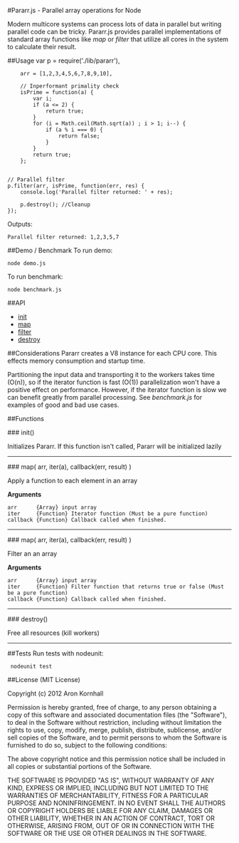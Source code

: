 #Pararr.js - Parallel array operations for Node

Modern multicore systems can process lots of data in parallel but writing parallel code can be tricky. Pararr.js provides parallel implementations of standard array functions like *map* or *filter* that utilize all cores in the system to calculate their result.

##Usage
    var p = require('./lib/pararr'),
    
        arr = [1,2,3,4,5,6,7,8,9,10],
    	
    	// Inperformant primality check
    	isPrime = function(a) {
    		var i;
    		if (a <= 2) {
    			return true;
    		}
    		for (i = Math.ceil(Math.sqrt(a)) ; i > 1; i--) {
    			if (a % i === 0) {
    				return false;
    			}
    		}
    		return true;
    	};
    
    	
    // Parallel filter
    p.filter(arr, isPrime, function(err, res) {
        console.log('Parallel filter returned: ' + res);
        
        p.destroy(); //Cleanup
    });	

Outputs:

    Parallel filter returned: 1,2,3,5,7
    
##Demo / Benchmark
To run demo:

    node demo.js
    
To run benchmark:

    node benchmark.js

##API
* [init](#init)
* [map](#map)
* [filter](#filter)
* [destroy](#destroy)

##Considerations
Pararr creates a V8 instance for each CPU core. This effects memory consumption and startup time.

Partitioning the input data and transporting it to the workers takes time (O(n)), so if the iterator function is fast (O(1)) parallelization won't have a positive effect on performance. However, if the iterator function is slow we can benefit greatly from parallel processing. See *benchmark.js* for examples of good and bad use cases.

##Functions

<a name="init"/>
### init()

Initializes Pararr. If this function isn't called, Pararr will be initialized lazily

---------------------------------------

<a name="map"/>
### map( arr, iter(a), callback(err, result) )
  
Apply a function to each element in an array

__Arguments__

    arr      {Array} input array
    iter     {Function} Iterator function (Must be a pure function)
    callback {Function} Callback called when finished.

---------------------------------------

<a name="filter"/>
### map( arr, iter(a), callback(err, result) )
  
Filter an an array

__Arguments__

    arr      {Array} input array
    iter     {Function} Filter function that returns true or false (Must be a pure function)
    callback {Function} Callback called when finished.

---------------------------------------

<a name="destroy"/>
### destroy()
  
Free all resources (kill workers)

---------------------------------------

##Tests
Run tests with nodeunit:

     nodeunit test
     
##License 
(MIT License)

Copyright (c) 2012 Aron Kornhall

Permission is hereby granted, free of charge, to any person obtaining a copy of this software and associated documentation files (the "Software"), to deal in the Software without restriction, including without limitation the rights to use, copy, modify, merge, publish, distribute, sublicense, and/or sell copies of the Software, and to permit persons to whom the Software is furnished to do so, subject to the following conditions:

The above copyright notice and this permission notice shall be included in all copies or substantial portions of the Software.

THE SOFTWARE IS PROVIDED "AS IS", WITHOUT WARRANTY OF ANY KIND, EXPRESS OR IMPLIED, INCLUDING BUT NOT LIMITED TO THE WARRANTIES OF MERCHANTABILITY, FITNESS FOR A PARTICULAR PURPOSE AND NONINFRINGEMENT. IN NO EVENT SHALL THE AUTHORS OR COPYRIGHT HOLDERS BE LIABLE FOR ANY CLAIM, DAMAGES OR OTHER LIABILITY, WHETHER IN AN ACTION OF CONTRACT, TORT OR OTHERWISE, ARISING FROM, OUT OF OR IN CONNECTION WITH THE SOFTWARE OR THE USE OR OTHER DEALINGS IN THE SOFTWARE.

